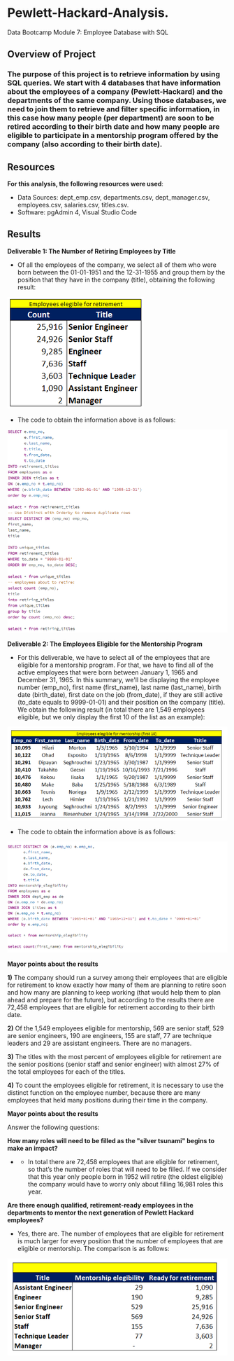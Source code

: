 # Pewlett-Hackard-Analysis.

Data Bootcamp Module 7: Employee Database with SQL
## Overview of Project

### The purpose of this project is to retrieve information by using SQL queries. We start with 4 databases that have information about the employees of a company (Pewlett-Hackard) and the departments of the same company. Using those databases, we need to join them to retrieve and filter specific information, in this case how many people (per department) are soon to be retired according to their birth date and how many people are eligible to participate in a mentorship program offered by the company (also according to their birth date).

## Resources
**For this analysis, the following resources were used**:
- Data Sources: dept_emp.csv, departments.csv, dept_manager.csv, employees.csv, salaries.csv, titles.csv.
- Software: pgAdmin 4, Visual Studio Code


## Results

**Deliverable 1: The Number of Retiring Employees by Title**

- Of all the employees of the company, we select all of them who were born between the 01-01-1951 and the 12-31-1955 and group them by the position that they have in the company (title), obtaining the following result:

![This is an image](https://github.com/HansFeddersen/Pewlett-Hackard-Analysis./blob/main/Data/more/Elegible%20for%20retirement.png)

- The code to obtain the information above is as follows:

![This is an image](https://github.com/HansFeddersen/Pewlett-Hackard-Analysis./blob/main/Data/more/Code_deliverable_1.png)

**Deliverable 2: The Employees Eligible for the Mentorship Program**

- For this deliverable, we have to select all of the employees that are eligible for a mentorship program. For that, we have to find all of the active employees that were born between January 1, 1965 and December 31, 1965. In this summary, we'll be displaying the employee number (emp_no), first name (first_name), last name (last_name), birth date (birth_date), first date on the job (from_date), if they are still active (to_date equals to 9999-01-01) and their position on the company (title). We obtain the following result (in total there are 1,549 employees eligible, but we only display the first 10 of the list as an example):

![This is an image](https://github.com/HansFeddersen/Pewlett-Hackard-Analysis./blob/main/Data/more/elegible_for_mentorship.png)

- The code to obtain the information above is as follows:

![This is an image](https://github.com/HansFeddersen/Pewlett-Hackard-Analysis./blob/main/Data/more/Code_deliverable_2.png)

**Mayor points about the results**

**1)** The company should run a survey among their employees that are eligible for retirement to know exactly how many of them are planning to retire soon and how many are planning to keep working (that would help them to plan ahead and prepare for the future), but according to the results there are 72,458 employees that are eligible for retirement according to their birth date.

**2)** Of the 1,549 employees eligible for mentorship, 569 are senior staff, 529 are senior engineers, 190 are engineers, 155 are staff, 77 are technique leaders and 29 are assistant engineers. There are no managers.

**3)** The titles with the most percent of employees eligible for retirement are the senior positions (senior staff and senior engineer) with almost 27% of the total employees for each of the titles.

**4)** To count the employees eligible for retirement, it is necessary to use the distinct function on the employee number, because there are many employees that held many positions during their time in the company.

**Mayor points about the results**

Answer the following questions:

**How many roles will need to be filled as the "silver tsunami" begins to make an impact?**

- - In total there are 72,458 employees that are eligible for retirement, so that’s the number of roles that will need to be filled. If we consider that this year only people born in 1952 will retire (the oldest eligible) the company would have to worry only about filling 16,981 roles this year.

**Are there enough qualified, retirement-ready employees in the departments to mentor the next generation of Pewlett Hackard employees?**

- Yes, there are. The number of employees that are eligible for retirement is much larger for every position that the number of employees that are eligible or mentorship. The comparison is as follows:

![This is an image](https://github.com/HansFeddersen/Pewlett-Hackard-Analysis./blob/main/Data/more/Last_question.png)
